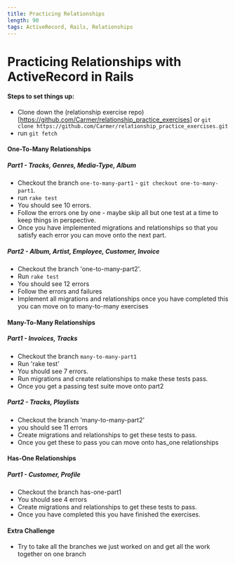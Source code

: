 ```yaml
---
title: Practicing Relationships
length: 90
tags: ActiveRecord, Rails, Relationships
---
```


# Practicing Relationships with ActiveRecord in Rails

#### Steps to set things up:
  * Clone down the (relationship exercise repo)[https://github.com/Carmer/relationship_practice_exercises] or `git clone https://github.com/Carmer/relationship_practice_exercises.git`
  * run `git fetch`

#### One-To-Many Relationships

##### Part1 - Tracks, Genres, Media-Type, Album

  * Checkout the branch `one-to-many-part1` - `git checkout one-to-many-part1`.
  * run `rake test`
  * You should see 10 errors.
  * Follow the errors one by one - maybe skip all but one test at a time to keep things in perspective.
  * Once you have implemented migrations and relationships so that you satisfy each error you can move onto the next part.

##### Part2 - Album, Artist, Employee, Customer, Invoice

  * Checkout the branch 'one-to-many-part2'.
  * Run `rake test`
  * You should see 12 errors
  * Follow the errors and failures
  * Implement all migrations and relationships once you have completed this you can move on to many-to-many exercises

#### Many-To-Many Relationships

##### Part1 - Invoices, Tracks

  * Checkout the branch `many-to-many-part1`
  * Run 'rake test'
  * You should see 7 errors.
  * Run migrations and create relationships to make these tests pass.
  * Once you get a passing test suite move onto part2

##### Part2 - Tracks, Playlists

  * Checkout the branch 'many-to-many-part2'
  * you should see 11 errors
  * Create migrations and relationships to get these tests to pass.
  * Once you get these to pass you can move onto has_one relationships

#### Has-One Relationships

##### Part1 - Customer, Profile

  * Checkout the branch has-one-part1
  * You should see 4 errors
  * Create migrations and relationships to get these tests to pass.
  * Once you have completed this you have finished the exercises.

#### Extra Challenge

* Try to take all the branches we just worked on and get all the work together on one branch
